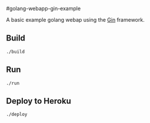 #golang-webapp-gin-example

A basic example golang webap using the [Gin](https://github.com/gin-gonic/gin) framework.

## Build

    ./build

## Run

    ./run

## Deploy to Heroku

    ./deploy

